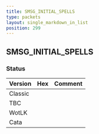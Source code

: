 ```yaml
---
title: SMSG_INITIAL_SPELLS
type: packets
layout: single_markdown_in_list
position: 299
---
```


## SMSG_INITIAL_SPELLS

### Status

Version | Hex | Comment
---------- | ---------- | ---------- 
Classic |  |  
TBC |  |  
WotLK |  |  
Cata |  |  
